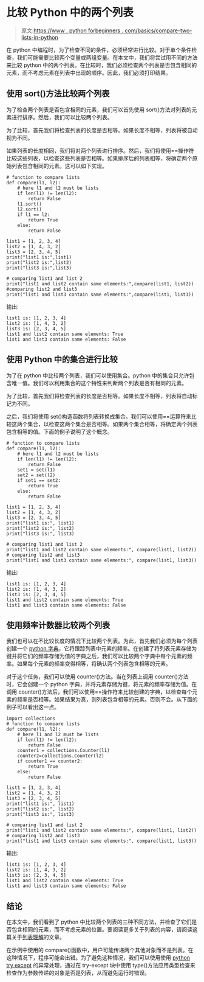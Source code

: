 # 比较 Python 中的两个列表

> 原文:[https://www . python forbeginners . com/basics/compare-two-lists-in-python](https://www.pythonforbeginners.com/basics/compare-two-lists-in-python)

在 python 中编程时，为了检查不同的条件，必须经常进行比较。对于单个条件检查，我们可能需要比较两个变量或两组变量。在本文中，我们将尝试用不同的方法来比较 python 中的两个列表。在比较时，我们必须检查两个列表是否包含相同的元素，而不考虑元素在列表中出现的顺序。因此，我们必须打印结果。

## 使用 sort()方法比较两个列表

为了检查两个列表是否包含相同的元素，我们可以首先使用 sort()方法对列表的元素进行排序。然后，我们可以比较两个列表。

为了比较，首先我们将检查列表的长度是否相等。如果长度不相等，列表将被自动视为不同。

如果列表的长度相同，我们将对两个列表进行排序。然后，我们将使用==操作符比较这些列表，以检查这些列表是否相等。如果排序后的列表相等，将确定两个原始列表包含相同的元素。这可以如下实现。

```
# function to compare lists
def compare(l1, l2):
    # here l1 and l2 must be lists
    if len(l1) != len(l2):
        return False
    l1.sort()
    l2.sort()
    if l1 == l2:
        return True
    else:
        return False

list1 = [1, 2, 3, 4]
list2 = [1, 4, 3, 2]
list3 = [2, 3, 4, 5]
print("list1 is:",list1)
print("list2 is:",list2)
print("list3 is:",list3)

# comparing list1 and list 2
print("list1 and list2 contain same elements:",compare(list1, list2))
#comparing list2 and list3
print("list1 and list3 contain same elements:",compare(list1, list3))
```

输出:

```
list1 is: [1, 2, 3, 4]
list2 is: [1, 4, 3, 2]
list3 is: [2, 3, 4, 5]
list1 and list2 contain same elements: True
list1 and list3 contain same elements: False
```

## 使用 Python 中的集合进行比较

为了在 python 中比较两个列表，我们可以使用集合。python 中的集合只允许包含唯一值。我们可以利用集合的这个特性来判断两个列表是否有相同的元素。

为了比较，首先我们将检查列表的长度是否相等。如果长度不相等，列表将自动标记为不同。

之后，我们将使用 set()构造函数将列表转换成集合。我们可以使用==运算符来比较这两个集合，以检查这两个集合是否相等。如果两个集合相等，将确定两个列表包含相等的值。下面的例子说明了这个概念。

```
# function to compare lists
def compare(l1, l2):
    # here l1 and l2 must be lists
    if len(l1) != len(l2):
        return False
    set1 = set(l1)
    set2 = set(l2)
    if set1 == set2:
        return True
    else:
        return False

list1 = [1, 2, 3, 4]
list2 = [1, 4, 3, 2]
list3 = [2, 3, 4, 5]
print("list1 is:", list1)
print("list2 is:", list2)
print("list3 is:", list3)

# comparing list1 and list 2
print("list1 and list2 contain same elements:", compare(list1, list2))
# comparing list2 and list3
print("list1 and list3 contain same elements:", compare(list1, list3))
```

输出:

```
list1 is: [1, 2, 3, 4]
list2 is: [1, 4, 3, 2]
list3 is: [2, 3, 4, 5]
list1 and list2 contain same elements: True
list1 and list3 contain same elements: False
```

## 使用频率计数器比较两个列表

我们也可以在不比较长度的情况下比较两个列表。为此，首先我们必须为每个列表创建一个 [python 字典](https://www.pythonforbeginners.com/dictionary/how-to-use-dictionaries-in-python/)，它将跟踪列表中元素的频率。在创建了将列表元素存储为键并将它们的频率存储为值的字典之后，我们可以比较两个字典中每个元素的频率。如果每个元素的频率变得相等，将确认两个列表包含相等的元素。

对于这个任务，我们可以使用 counter()方法。当在列表上调用 counter()方法时，它会创建一个 python 字典，并将元素存储为键，将元素的频率存储为值。在调用 counter()方法后，我们可以使用==操作符来比较创建的字典，以检查每个元素的频率是否相等。如果结果为真，则列表包含相等的元素。否则不会。从下面的例子可以看出这一点。

```
import collections
# function to compare lists
def compare(l1, l2):
    # here l1 and l2 must be lists
    if len(l1) != len(l2):
        return False
    counter1 = collections.Counter(l1)
    counter2=collections.Counter(l2)
    if counter1 == counter2:
        return True
    else:
        return False

list1 = [1, 2, 3, 4]
list2 = [1, 4, 3, 2]
list3 = [2, 3, 4, 5]
print("list1 is:", list1)
print("list2 is:", list2)
print("list3 is:", list3)

# comparing list1 and list 2
print("list1 and list2 contain same elements:", compare(list1, list2))
# comparing list2 and list3
print("list1 and list3 contain same elements:", compare(list1, list3)) 
```

输出:

```
list1 is: [1, 2, 3, 4]
list2 is: [1, 4, 3, 2]
list3 is: [2, 3, 4, 5]
list1 and list2 contain same elements: True
list1 and list3 contain same elements: False
```

## 结论

在本文中，我们看到了 python 中比较两个列表的三种不同方法，并检查了它们是否包含相同的元素，而不考虑元素的位置。要阅读更多关于列表的内容，请阅读这篇关于[列表理解](https://www.pythonforbeginners.com/basics/list-comprehensions-in-python)的文章。

在示例中使用的 compare()函数中，用户可能传递两个其他对象而不是列表。在这种情况下，程序可能会出错。为了避免这种情况，我们可以使用使用 [python try except](https://www.pythonforbeginners.com/error-handling/python-try-and-except) 的异常处理，通过在 try-except 块中使用 type()方法应用类型检查来检查作为参数传递的对象是否是列表，从而避免运行时错误。